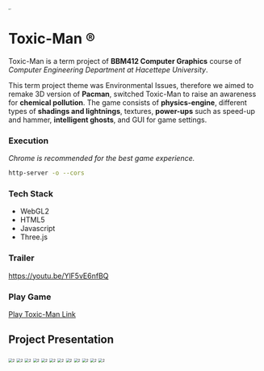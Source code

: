 <img src="./presentation/logo.png" alt="2" style="zoom:20%;" />

# Toxic-Man ®

Toxic-Man is a term project of **BBM412 Computer Graphics** course of *Computer Engineering Department at Hacettepe University*.

This term project theme was Environmental Issues, therefore we aimed to remake 3D version of **Pacman**, switched Toxic-Man to raise an awareness for **chemical pollution**. The game consists of **physics-engine**, different types of **shadings and lightnings**, textures, **power-ups** such as speed-up and hammer, **intelligent ghosts**, and GUI for game settings.

### Execution

*Chrome is recommended for the best game experience.*

```bash
http-server -o --cors
```

### Tech Stack

* WebGL2
* HTML5
* Javascript
* Three.js



### Trailer

https://youtu.be/YlF5vE6nfBQ

### Play Game
[Play Toxic-Man Link](https://yusufketen.com/toxic-man)


## Project Presentation

<img src="./presentation/2.jpeg" alt="2" style="zoom:50%;" />

<img src="./presentation/3.jpeg" alt="2" style="zoom:50%;" />

<img src="./presentation/4.jpeg" alt="2" style="zoom:50%;" />

<img src="./presentation/5.jpeg" alt="2" style="zoom:50%;" />

<img src="./presentation/6.jpeg" alt="2" style="zoom:50%;" />

<img src="./presentation/7.jpeg" alt="2" style="zoom:50%;" />

<img src="./presentation/8.jpeg" alt="2" style="zoom:50%;" />

<img src="./presentation/9.jpeg" alt="2" style="zoom:50%;" />

<img src="./presentation/10.jpeg" alt="2" style="zoom:50%;" />

<img src="./presentation/11.jpeg" alt="2" style="zoom:50%;" />

<img src="./presentation/12.jpeg" alt="2" style="zoom:50%;" />

<img src="./presentation/13.jpeg" alt="2" style="zoom:50%;" />

